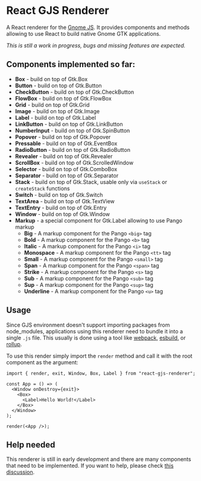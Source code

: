 # React GJS Renderer

A React renderer for the [Gnome JS](https://gjs.guide/about/). It provides components and methods allowing to use React to build native Gnome GTK applications.

_This is still a work in progress, bugs and missing features are expected._

## Components implemented so far:

- **Box** - build on top of Gtk.Box
- **Button** - build on top of Gtk.Button
- **CheckButton** - build on top of Gtk.CheckButton
- **FlowBox** - build on top of Gtk.FlowBox
- **Grid** - build on top of Gtk.Grid
- **Image** - build on top of Gtk.Image
- **Label** - build on top of Gtk.Label
- **LinkButton** - build on top of Gtk.LinkButton
- **NumberInput** - build on top of Gtk.SpinButton
- **Popover** - build on top of Gtk.Popover
- **Pressable** - build on top of Gtk.EventBox
- **RadioButton** - build on top of Gtk.RadioButton
- **Revealer** - build on top of Gtk.Revealer
- **ScrollBox** - build on top of Gtk.ScrolledWindow
- **Selector** - build on top of Gtk.ComboBox
- **Separator** - build on top of Gtk.Separator
- **Stack** - build on top of Gtk.Stack, usable only via `useStack` or `createStack` functions
- **Switch** - build on top of Gtk.Switch
- **TextArea** - build on top of Gtk.TextView
- **TextEntry** - build on top of Gtk.Entry
- **Window** - build on top of Gtk.Window
- **Markup** - a special component for Gtk.Label allowing to use Pango markup
  - **Big** - A markup component for the Pango `<big>` tag
  - **Bold** - A markup component for the Pango `<b>` tag
  - **Italic** - A markup component for the Pango `<i>` tag
  - **Monospace** - A markup component for the Pango `<tt>` tag
  - **Small** - A markup component for the Pango `<small>` tag
  - **Span** - A markup component for the Pango `<span>` tag
  - **Strike** - A markup component for the Pango `<s>` tag
  - **Sub** - A markup component for the Pango `<sub>` tag
  - **Sup** - A markup component for the Pango `<sup>` tag
  - **Underline** - A markup component for the Pango `<u>` tag

## Usage

Since GJS environment doesn't support importing packages from node_modules, applications using this renderer need to bundle it into a single `.js` file. This usually is done using a tool like [webpack](https://webpack.js.org/), [esbuild](https://esbuild.github.io/), or [rollup](https://rollupjs.org/guide/en/).

To use this render simply import the `render` method and call it with the root component as the argument:

```tsx
import { render, exit, Window, Box, Label } from "react-gjs-renderer";

const App = () => (
  <Window onDestroy={exit}>
    <Box>
      <Label>Hello World!</Label>
    </Box>
  </Window>
);

render(<App />);
```

## Help needed

This renderer is still in early development and there are many components that need to be implemented. If you want to help, please
check [this discussion](https://github.com/ncpa0cpl/react-gjs-renderer/discussions/1).
